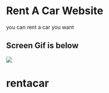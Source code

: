 <h1> Rent A Car Website</h1>

<p> you can rent a car you want</p>

<h2> Screen Gif is below</h2>


![](rentacar.gif)

# rentacar
